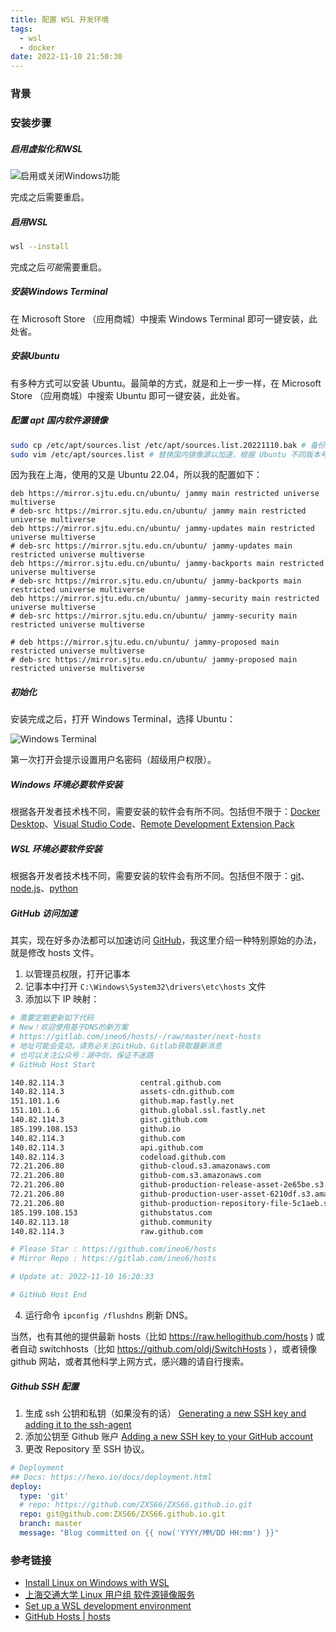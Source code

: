 ```yaml
---
title: 配置 WSL 开发环境
tags:
  - wsl
  - docker
date: 2022-11-10 21:50:30
---
```


### 背景

### 安装步骤

##### 启用虚拟化和WSL

![启用或关闭Windows功能](/img/setup-wsl-development-environment/turn-on-or-off-windows-features.jpg)

完成之后需要重启。

##### 启用WSL

```sh
wsl --install
```
完成之后*可能*需要重启。

##### 安装Windows Terminal

在 Microsoft Store （应用商城）中搜索 Windows Terminal 即可一键安装，此处省。

##### 安装Ubuntu

有多种方式可以安装 Ubuntu。最简单的方式，就是和上一步一样，在 Microsoft Store （应用商城）中搜索 Ubuntu 即可一键安装，此处省。

##### 配置 apt 国内软件源镜像

``` sh
sudo cp /etc/apt/sources.list /etc/apt/sources.list.20221110.bak # 备份是个好习惯
sudo vim /etc/apt/sources.list # 替换国内镜像源以加速，根据 Ubuntu 不同版本号，选择不同的路径
```

因为我在上海，使用的又是 Ubuntu 22.04，所以我的配置如下：

``` /etc/apt/sources.list
deb https://mirror.sjtu.edu.cn/ubuntu/ jammy main restricted universe multiverse
# deb-src https://mirror.sjtu.edu.cn/ubuntu/ jammy main restricted universe multiverse
deb https://mirror.sjtu.edu.cn/ubuntu/ jammy-updates main restricted universe multiverse
# deb-src https://mirror.sjtu.edu.cn/ubuntu/ jammy-updates main restricted universe multiverse
deb https://mirror.sjtu.edu.cn/ubuntu/ jammy-backports main restricted universe multiverse
# deb-src https://mirror.sjtu.edu.cn/ubuntu/ jammy-backports main restricted universe multiverse
deb https://mirror.sjtu.edu.cn/ubuntu/ jammy-security main restricted universe multiverse
# deb-src https://mirror.sjtu.edu.cn/ubuntu/ jammy-security main restricted universe multiverse

# deb https://mirror.sjtu.edu.cn/ubuntu/ jammy-proposed main restricted universe multiverse
# deb-src https://mirror.sjtu.edu.cn/ubuntu/ jammy-proposed main restricted universe multiverse
```

##### 初始化

安装完成之后，打开 Windows Terminal，选择 Ubuntu：

![Windows Terminal](/img/setup-wsl-development-environment/windows-terminal.jpg)

第一次打开会提示设置用户名密码（超级用户权限）。

##### Windows 环境必要软件安装

根据各开发者技术栈不同，需要安装的软件会有所不同。包括但不限于：[Docker Desktop](https://www.docker.com/products/docker-desktop/)、[Visual Studio Code](https://code.visualstudio.com)、[Remote Development Extension Pack](https://marketplace.visualstudio.com/items?itemName=ms-vscode-remote.vscode-remote-extensionpack)

##### WSL 环境必要软件安装

根据各开发者技术栈不同，需要安装的软件会有所不同。包括但不限于：[git](https://git-scm.com/download/linux)、[node.js](https://nodejs.org)、[python](https://www.python.org/downloads/)


##### GitHub 访问加速

其实，现在好多办法都可以加速访问 [GitHub](https://github.com)，我这里介绍一种特别原始的办法，就是修改 hosts 文件。

1. 以管理员权限，打开记事本
2. 记事本中打开 `C:\Windows\System32\drivers\etc\hosts` 文件
3. 添加以下 IP 映射：
```sh
# 需要定期更新如下代码
# New！欢迎使用基于DNS的新方案
# https://gitlab.com/ineo6/hosts/-/raw/master/next-hosts
# 地址可能会变动，请务必关注GitHub、Gitlab获取最新消息
# 也可以关注公众号：湖中剑，保证不迷路
# GitHub Host Start

140.82.114.3                 central.github.com
140.82.114.3                 assets-cdn.github.com
151.101.1.6                  github.map.fastly.net
151.101.1.6                  github.global.ssl.fastly.net
140.82.114.3                 gist.github.com
185.199.108.153              github.io
140.82.114.3                 github.com
140.82.114.3                 api.github.com
140.82.114.3                 codeload.github.com
72.21.206.80                 github-cloud.s3.amazonaws.com
72.21.206.80                 github-com.s3.amazonaws.com
72.21.206.80                 github-production-release-asset-2e65be.s3.amazonaws.com
72.21.206.80                 github-production-user-asset-6210df.s3.amazonaws.com
72.21.206.80                 github-production-repository-file-5c1aeb.s3.amazonaws.com
185.199.108.153              githubstatus.com
140.82.113.18                github.community
140.82.114.3                 raw.github.com

# Please Star : https://github.com/ineo6/hosts
# Mirror Repo : https://gitlab.com/ineo6/hosts

# Update at: 2022-11-10 16:20:33

# GitHub Host End
```
4. 运行命令 `ipconfig /flushdns` 刷新 DNS。

当然，也有其他的提供最新 hosts（比如 https://raw.hellogithub.com/hosts ) 或者自动 switchhosts（比如 https://github.com/oldj/SwitchHosts ），或者镜像 github 网站，或者其他科学上网方式，感兴趣的请自行搜索。


##### Github SSH 配置

1. 生成 ssh 公钥和私钥（如果没有的话） [Generating a new SSH key and adding it to the ssh-agent](https://docs.github.com/en/authentication/connecting-to-github-with-ssh/generating-a-new-ssh-key-and-adding-it-to-the-ssh-agent)
2. 添加公钥至 Github 账户 [Adding a new SSH key to your GitHub account](https://docs.github.com/en/authentication/connecting-to-github-with-ssh/adding-a-new-ssh-key-to-your-github-account?platform=linux&tool=webui)
3. 更改 Repository 至 SSH 协议。
```yml
# Deployment
## Docs: https://hexo.io/docs/deployment.html
deploy:
  type: 'git'
  # repo: https://github.com/ZXS66/ZXS66.github.io.git
  repo: git@github.com:ZXS66/ZXS66.github.io.git
  branch: master
  message: "Blog committed on {{ now('YYYY/MM/DD HH:mm') }}"
```

### 参考链接

- [Install Linux on Windows with WSL](https://learn.microsoft.com/en-us/windows/wsl/install)
- [上海交通大学 Linux 用户组 软件源镜像服务](https://mirrors.sjtug.sjtu.edu.cn/docs/ubuntu)
- [Set up a WSL development environment](https://learn.microsoft.com/en-us/windows/wsl/setup/environment)
- [GitHub Hosts | hosts](https://ineo6.github.io/hosts/)
